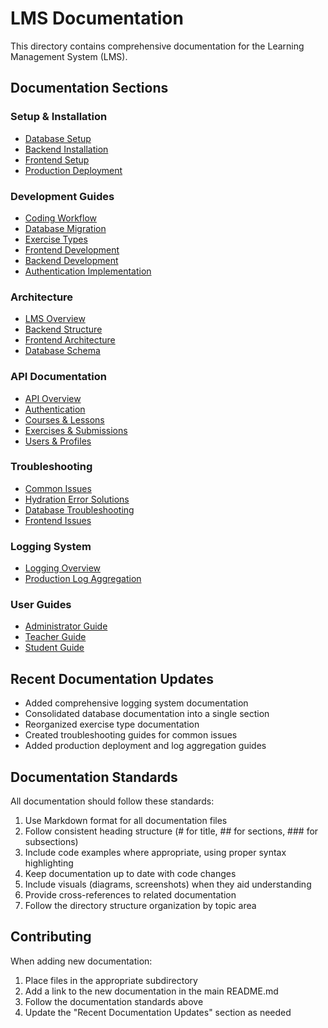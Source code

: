 # LMS Documentation

This directory contains comprehensive documentation for the Learning Management System (LMS).

## Documentation Sections

### Setup & Installation
- [Database Setup](setup/database_setup.md)
- [Backend Installation](setup/backend_installation.md)
- [Frontend Setup](setup/frontend_setup.md)
- [Production Deployment](setup/production_deployment.md)

### Development Guides
- [Coding Workflow](development/coding_workflow.md)
- [Database Migration](database/README.md)
- [Exercise Types](development/exercise_types.md)
- [Frontend Development](development/frontend_development.md)
- [Backend Development](development/backend_development.md)
- [Authentication Implementation](development/jwt_auth_implementation.md)

### Architecture
- [LMS Overview](architecture/lms_overview.md)
- [Backend Structure](architecture/backend_structure.md)
- [Frontend Architecture](architecture/frontend_architecture.md)
- [Database Schema](architecture/database_schema.md)

### API Documentation
- [API Overview](api/api_overview.md)
- [Authentication](api/authentication.md)
- [Courses & Lessons](api/courses_lessons.md)
- [Exercises & Submissions](api/exercises_submissions.md)
- [Users & Profiles](api/users_profiles.md)

### Troubleshooting
- [Common Issues](troubleshooting/common_issues.md)
- [Hydration Error Solutions](troubleshooting/hydration_error_solution.md)
- [Database Troubleshooting](troubleshooting/database_troubleshooting.md)
- [Frontend Issues](troubleshooting/frontend_issues.md)

### Logging System
- [Logging Overview](logging_guide.md)
- [Production Log Aggregation](log_aggregation.md)

### User Guides
- [Administrator Guide](user-guides/administrator_guide.md)
- [Teacher Guide](user-guides/teacher_guide.md)
- [Student Guide](user-guides/student_guide.md)

## Recent Documentation Updates

- Added comprehensive logging system documentation
- Consolidated database documentation into a single section
- Reorganized exercise type documentation
- Created troubleshooting guides for common issues
- Added production deployment and log aggregation guides

## Documentation Standards

All documentation should follow these standards:
1. Use Markdown format for all documentation files
2. Follow consistent heading structure (# for title, ## for sections, ### for subsections)
3. Include code examples where appropriate, using proper syntax highlighting
4. Keep documentation up to date with code changes
5. Include visuals (diagrams, screenshots) when they aid understanding
6. Provide cross-references to related documentation
7. Follow the directory structure organization by topic area

## Contributing

When adding new documentation:
1. Place files in the appropriate subdirectory
2. Add a link to the new documentation in the main README.md
3. Follow the documentation standards above
4. Update the "Recent Documentation Updates" section as needed 